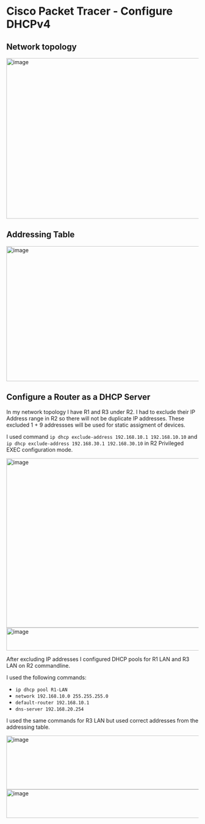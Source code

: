 # Cisco Packet Tracer - Configure DHCPv4

## Network topology

<img width="767" height="421" alt="image" src="https://github.com/user-attachments/assets/d911eefe-f2a8-41eb-8cf6-dca8d66523d8" />


## Addressing Table 

<img width="711" height="354" alt="image" src="https://github.com/user-attachments/assets/2bd5f0d6-ec0b-4d2f-ad09-9a76a003a359" />

## Configure a Router as a DHCP Server 

In my network topology I have R1 and R3 under R2. I had to exclude their IP Address range in R2 so there will not be duplicate IP addresses. These excluded 1 + 9 addressses will be used for static assigment of devices. 

I used command `ip dhcp exclude-address 192.168.10.1 192.168.10.10` and `ip dhcp exclude-address 192.168.30.1 192.168.30.10` in R2 Privileged EXEC configuration mode.


<img width="638" height="444" alt="image" src="https://github.com/user-attachments/assets/a07d66f4-a19e-4c88-b5aa-4cd21c24e847" />

<img width="633" height="60" alt="image" src="https://github.com/user-attachments/assets/a20e6cfa-f743-4a87-bce7-29668ee741c2" />

After excluding IP addresses I configured DHCP pools for R1 LAN and R3 LAN on R2 commandline.

I used the following commands: 
- `ip dhcp pool R1-LAN`
- `network 192.168.10.0 255.255.255.0`
- `default-router 192.168.10.1`
- `dns-server 192.168.20.254`

I used the same commands for R3 LAN but used correct addresses from the addressing table.

<img width="634" height="141" alt="image" src="https://github.com/user-attachments/assets/8d9409f3-05cd-428b-b8fc-652bd8db7b62" />

<img width="634" height="75" alt="image" src="https://github.com/user-attachments/assets/89ed2f3f-68d6-43d7-b833-b7acb3fc9d82" />




